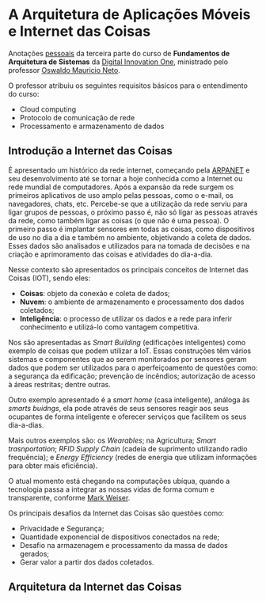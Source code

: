 # A Arquitetura de Aplicações Móveis e Internet das Coisas

Anotações [pessoais][EU] da terceira parte do curso de **Fundamentos de Arquitetura de Sistemas** da [Digital Innovation One][DIO], ministrado pelo professor [Oswaldo Mauricio Neto][PROFESSOR].

O professor atribuiu os seguintes requisitos básicos para o entendimento do curso:

- Cloud computing
- Protocolo de comunicação de rede
- Processamento e armazenamento de dados



## Introdução a Internet das Coisas

É apresentado um histórico da rede internet, começando pela [ARPANET][ARPANET] e seu desenvolvimento até se tornar a hoje conhecida como a Internet ou rede mundial de computadores.
Após a expansão da rede surgem os primeiros aplicativos de uso amplo pelas pessoas, como o e-mail, os navegadores, chats, etc. Percebe-se que a utilização da rede serviu para ligar grupos de pessoas, o próximo passo é, não só ligar as pessoas através da rede, como também ligar as coisas (o que não é uma pessoa).
O primeiro passo é implantar sensores em todas as coisas, como dispositivos de uso no dia a dia e também no ambiente, objetivando a coleta de dados. Esses dados são analisados e utilizados para na tomada de decisões e na criação e aprimoramento das coisas e atividades do dia-a-dia.

Nesse contexto são apresentados os principais conceitos de Internet das Coisas (IOT), sendo eles:

- **Coisas**: objeto da conexão e coleta de dados;
- **Nuvem**: o ambiente de armazenamento e processamento dos dados coletados;
- **Inteligência**: o processo de utilizar os dados e a rede para inferir conhecimento e utilizá-lo como vantagem competitiva.

Nos são apresentadas as *Smart Building* (edificações inteligentes) como exemplo de coisas que podem utilizar a IoT. Essas construções têm vários sistemas e componentes que ao serem monitorados por sensores geram dados que podem ser utilizados para o aperfeiçoamento de questões como: a segurança da edificação; prevenção de incêndios; autorização de acesso à áreas restritas; dentre outras.

 Outro exemplo apresentado é a *smart home* (casa inteligente), análoga às *smarts buidngs*, ela pode através de seus sensores reagir aos seus ocupantes de forma inteligente e oferecer serviços que facilitem os seus dia-a-dias.

 Mais outros exemplos são: os *Wearables*; na Agricultura; *Smart trasnportation*; *RFID Supply Chain* (cadeia de suprimento utilizando radio frequência); e *Energy Efficiency* (redes de energia que utilizam informações para obter mais eficiência).

 O atual momento está chegando na computações ubíqua, quando a tecnologia passa a integrar as nossas vidas de forma comum e transparente, conforme [Mark Weiser][MARK_WEISER].

 Os principais desafios da Internet das Coisas são questões como:

 - Privacidade e Segurança;
 - Quantidade exponencial de dispositivos conectados na rede;
 - Desafio na armazenagem e processamento da massa de dados gerados;
 - Gerar valor a partir dos dados coletados.

## Arquitetura da Internet das Coisas


[EU]:https://github.com/albuquerq "Natan Albuquerque"
[DIO]:https://web.digitalinnovation.one "Digital Innovation One"
[PROFESSOR]:https://linkedin.com/in/omneto "Oswaldo Mauricio Neto"
[ARPANET]:https://pt.wikipedia.org/wiki/ARPANET "ARPANET"
[MARK_WEISER]:https://pt.wikipedia.org/wiki/Mark_Weiser "Mark Weiser"